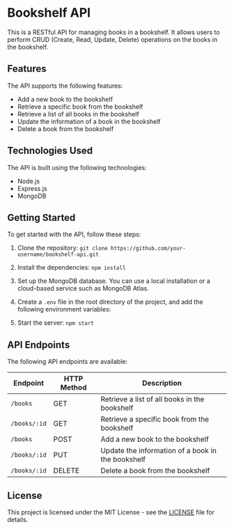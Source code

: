 # Bookshelf API

This is a RESTful API for managing books in a bookshelf. It allows users to perform CRUD (Create, Read, Update, Delete) operations on the books in the bookshelf.

## Features

The API supports the following features:

- Add a new book to the bookshelf
- Retrieve a specific book from the bookshelf
- Retrieve a list of all books in the bookshelf
- Update the information of a book in the bookshelf
- Delete a book from the bookshelf

## Technologies Used

The API is built using the following technologies:

- Node.js
- Express.js
- MongoDB

## Getting Started

To get started with the API, follow these steps:

1. Clone the repository: `git clone https://github.com/your-username/bookshelf-api.git`
2. Install the dependencies: `npm install`
3. Set up the MongoDB database. You can use a local installation or a cloud-based service such as MongoDB Atlas.
4. Create a `.env` file in the root directory of the project, and add the following environment variables:


5. Start the server: `npm start`

## API Endpoints

The following API endpoints are available:

| Endpoint           | HTTP Method | Description                               |
| ------------------|-------------|-------------------------------------------|
| `/books`           | GET         | Retrieve a list of all books in the bookshelf |
| `/books/:id`       | GET         | Retrieve a specific book from the bookshelf   |
| `/books`           | POST        | Add a new book to the bookshelf              |
| `/books/:id`       | PUT         | Update the information of a book in the bookshelf |
| `/books/:id`       | DELETE      | Delete a book from the bookshelf             |

## License

This project is licensed under the MIT License - see the [LICENSE](LICENSE) file for details.
